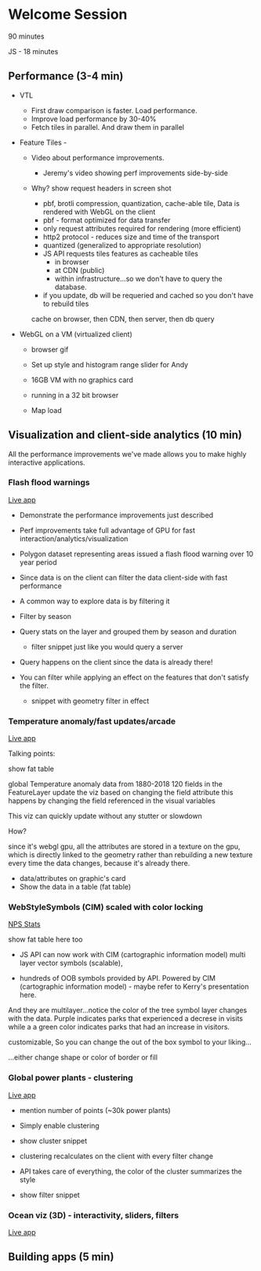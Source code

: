 # Welcome Session

90 minutes

JS - 18 minutes

## Performance (3-4 min)

- VTL
  - First draw comparison is faster. Load performance.
  - Improve load performance by 30-40%
  - Fetch tiles in parallel. And draw them in parallel
- Feature Tiles -
  - Video about performance improvements.
    - Jeremy's video showing perf improvements side-by-side
  - Why? show request headers in screen shot
    - pbf, brotli compression, quantization, cache-able tile, Data is rendered with WebGL on the client
    - pbf - format optimized for data transfer
    - only request attributes required for rendering (more efficient)
    - http2 protocol - reduces size and time of the transport
    - quantized (generalized to appropriate resolution)
    - JS API requests tiles features as cacheable tiles
      - in browser
      - at CDN (public)
      - within infrastructure...so we don't have to query the database.
    - if you update, db will be requeried and cached so you don't have to rebuild tiles

    cache on browser, then CDN, then server, then db query

- WebGL on a VM (virtualized client)
  - browser gif
  - Set up style and histogram range slider for Andy

  - 16GB VM with no graphics card
  - running in a 32 bit browser
  - Map load

## Visualization and client-side analytics (10 min)

All the performance improvements we've made allows you to make highly interactive applications.

### Flash flood warnings

[Live app](http://localhost/conferences/ds-2019/plenary/flash-flood-warnings/)

- Demonstrate the performance improvements just described
- Perf improvements take full advantage of GPU for fast interaction/analytics/visualization
- Polygon dataset representing areas issued a flash flood warning over 10 year period
- Since data is on the client can filter the data client-side with fast performance

- A common way to explore data is by filtering it

- Filter by season
- Query stats on the layer and grouped them by season and duration
  - filter snippet just like you would query a server
- Query happens on the client since the data is already there!

- You can filter while applying an effect on the features that don't satisfy the filter.
  - snippet with geometry filter in effect

### Temperature anomaly/fast updates/arcade

[Live app](https://developers.arcgis.com/javascript/latest/sample-code/visualization-update-data/index.html)

Talking points:

show fat table

global Temperature anomaly data from 1880-2018
120 fields in the FeatureLayer
update the viz based on changing the field attribute
this happens by changing the field referenced in the visual variables

This viz can quickly update without any stutter or slowdown

How?

since it's webgl gpu, all the attributes are stored in a texture on the gpu, which is directly linked to the geometry rather than rebuilding a new texture every time the data changes, because it's already there.

- data/attributes on graphic's card
- Show the data in a table (fat table)

### WebStyleSymbols (CIM) scaled with color locking

[NPS Stats](https://localhost/conferences/fed-2020/presentations/welcome/demos/national-parks/cim.html)

show fat table here too

- JS API can now work with CIM (cartographic information model)
multi layer vector symbols (scalable),

- hundreds of OOB symbols provided by API.
Powered by CIM (cartographic information model) - maybe refer to Kerry's presentation here.

And they are multilayer...notice the color of the tree symbol layer changes with the data.
Purple indicates parks that experienced a decrese in visits while a a green color indicates parks that had an increase in visitors.

customizable, So you can change the out of the box symbol to your liking...

...either change shape or color of border or fill

### Global power plants - clustering

[Live app](https://developers.arcgis.com/javascript/latest/sample-code/featurereduction-cluster-filter-slider/live/index.html)

- mention number of points (~30k power plants)
- Simply enable clustering
- show cluster snippet

- clustering recalculates on the client with every filter change
- API takes care of everything, the color of the cluster summarizes the style
- show filter snippet

### Ocean viz (3D) - interactivity, sliders, filters

[Live app](http://localhost/esri-ts-samples/visualization/emu/3d/)

## Building apps (5 min)